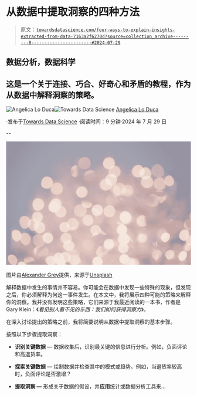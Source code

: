 # 从数据中提取洞察的四种方法

> 原文：[`towardsdatascience.com/four-ways-to-explain-insights-extracted-from-data-7163a2f6270d?source=collection_archive---------8-----------------------#2024-07-29`](https://towardsdatascience.com/four-ways-to-explain-insights-extracted-from-data-7163a2f6270d?source=collection_archive---------8-----------------------#2024-07-29)

## 数据分析，数据科学

## 这是一个关于连接、巧合、好奇心和矛盾的教程，作为从数据中解释洞察的策略。

[](https://alod83.medium.com/?source=post_page---byline--7163a2f6270d--------------------------------)![Angelica Lo Duca](https://alod83.medium.com/?source=post_page---byline--7163a2f6270d--------------------------------)[](https://towardsdatascience.com/?source=post_page---byline--7163a2f6270d--------------------------------)![Towards Data Science](https://towardsdatascience.com/?source=post_page---byline--7163a2f6270d--------------------------------) [Angelica Lo Duca](https://alod83.medium.com/?source=post_page---byline--7163a2f6270d--------------------------------)

·发布于[Towards Data Science](https://towardsdatascience.com/?source=post_page---byline--7163a2f6270d--------------------------------) ·阅读时间：9 分钟·2024 年 7 月 29 日

--

![](img/654ed50c66b88d892b7d03af7ca9c2cb.png)

图片由[Alexander Grey](https://unsplash.com/@sharonmccutcheon?utm_source=medium&utm_medium=referral)提供，来源于[Unsplash](https://unsplash.com/?utm_source=medium&utm_medium=referral)

解释数据中发生的事情并不容易。你可能会在数据中发现一些特殊的现象，但发现之后，你必须解释为何这一事件发生。在本文中，我将展示四种可能的策略来解释你的洞察。我并没有发明这些策略，它们来源于我最近阅读的一本书，作者是 Gary Klein：《*看见别人看不见的东西：我们如何获得洞察力*》。

在深入讨论提出的策略之前，我将简要说明从数据中提取洞察的基本步骤。

按照以下步骤提取洞察：

+   **识别关键数据** — 数据收集后，识别最关键的信息进行分析。例如，负面评论和高退货率。

+   **探索关键数据** — 绘制数据并检查其中的模式或趋势。例如，当退货率较高时，负面评论是否激增？

+   **提取洞察 —** 形成关于数据的假设，并**应用**统计或数据分析工具来...
